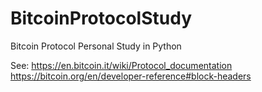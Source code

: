 # BitcoinProtocolStudy
Bitcoin Protocol Personal Study in Python

See: https://en.bitcoin.it/wiki/Protocol_documentation
https://bitcoin.org/en/developer-reference#block-headers